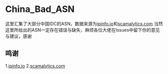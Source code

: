# China_Bad_ASN
这里汇集了大部分中国IDC的ASN，数据来源为[ipinfo.io](https://ipinfo.io "ipinfo.io")和[scamalytics.com](https://scamalytics.com/ "scamalytics.com")
当然这里所给出的ASN一定存在错误与缺失，麻烦各位大佬在Issues中留下你的意见与建议，感谢
## 鸣谢
1.[ipinfo.io](https://ipinfo.io "ipinfo.io")
2.[scamalytics.com](https://scamalytics.com/ "scamalytics.com")
